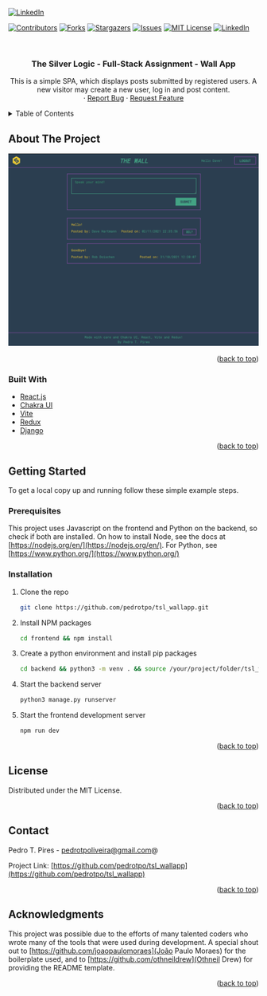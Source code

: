 <div id="top"></div>

[![LinkedIn][linkedin-shield]][linkedin-url]


[![Contributors][contributors-shield]][contributors-url]
[![Forks][forks-shield]][forks-url]
[![Stargazers][stars-shield]][stars-url]
[![Issues][issues-shield]][issues-url]
[![MIT License][license-shield]][license-url]
[![LinkedIn][linkedin-shield]][linkedin-url]

<!-- PROJECT LOGO -->
<br />
<h3 align="center">The Silver Logic - Full-Stack Assignment - Wall App</h3>

  <p align="center">
    This is a simple SPA, which displays posts submitted by registered users. A new visitor may create a new user, log in and post content.
    <br />
    ·
    <a href="https://github.com/pedrotpo/tsl_wallapp/issues">Report Bug</a>
    ·
    <a href="https://github.com/pedrotpo/tsl_wallapp/issues">Request Feature</a>
  </p>
</div>



<!-- TABLE OF CONTENTS -->
<details>
  <summary>Table of Contents</summary>
  <ol>
    <li>
      <a href="#about-the-project">About The Project</a>
      <ul>
        <li><a href="#built-with">Built With</a></li>
      </ul>
    </li>
    <li>
      <a href="#getting-started">Getting Started</a>
      <ul>
        <li><a href="#prerequisites">Prerequisites</a></li>
        <li><a href="#installation">Installation</a></li>
      </ul>
    </li>
  </ol>
</details>



<!-- ABOUT THE PROJECT -->
## About The Project

[![Product Name Screen Shot][product-screenshot]](https://github.com/pedrotpo/tsl_wallapp/)


<p align="right">(<a href="#top">back to top</a>)</p>



### Built With

* [React.js](https://reactjs.org/)
* [Chakra UI](https://chakra-ui.com/)
* [Vite](https://vitejs.dev/)
* [Redux](https://redux.js.org/)
* [Django](https://www.djangoproject.com/)


<p align="right">(<a href="#top">back to top</a>)</p>



<!-- GETTING STARTED -->
## Getting Started

To get a local copy up and running follow these simple example steps.

### Prerequisites

This project uses Javascript on the frontend and Python on the backend, so check if both are installed. On how to install Node, see the docs at [https://nodejs.org/en/](https://nodejs.org/en/). For Python, see [https://www.python.org/](https://www.python.org/)

### Installation

1. Clone the repo
   ```sh
   git clone https://github.com/pedrotpo/tsl_wallapp.git
   ```
2. Install NPM packages
   ```sh
   cd frontend && npm install
   ```
3. Create a python environment and install pip packages
   ```sh
   cd backend && python3 -m venv . && source /your/project/folder/tsl_wallapp/backend/venv/bin/activate && pip install -r requirements.txt
   ```
4. Start the backend server
   ```sh
   python3 manage.py runserver
   ```
5. Start the frontend development server
   ```sh
   npm run dev
   ```

<p align="right">(<a href="#top">back to top</a>)</p>


<!-- LICENSE -->
## License

Distributed under the MIT License.

<p align="right">(<a href="#top">back to top</a>)</p>



<!-- CONTACT -->
## Contact

Pedro T. Pires - pedrotpoliveira@gmail.com@

Project Link: [https://github.com/pedrotpo/tsl_wallapp](https://github.com/pedrotpo/tsl_wallapp)

<p align="right">(<a href="#top">back to top</a>)</p>



<!-- ACKNOWLEDGMENTS -->
## Acknowledgments

This project was possible due to the efforts of many talented coders who wrote many of the tools that were used during development. A special shout out to [https://github.com/joaopaulomoraes](João Paulo Moraes) for the boilerplate used, and to [https://github.com/othneildrew](Othneil Drew) for providing the README template.

<p align="right">(<a href="#top">back to top</a>)</p>



<!-- MARKDOWN LINKS & IMAGES -->
<!-- https://www.markdownguide.org/basic-syntax/#reference-style-links -->
[contributors-shield]: https://img.shields.io/github/contributors/pedrotpo/tsl_wallapp.svg?style=for-the-badge
[contributors-url]: https://github.com/pedrotpo/tsl_wallapp/graphs/contributors
[forks-shield]: https://img.shields.io/github/forks/pedrotpo/tsl_wallapp.svg?style=for-the-badge
[forks-url]: https://github.com/pedrotpo/tsl_wallapp/network/members
[stars-shield]: https://img.shields.io/github/stars/pedrotpo/tsl_wallapp.svg?style=for-the-badge
[stars-url]: https://github.com/pedrotpo/tsl_wallapp/stargazers
[issues-shield]: https://img.shields.io/github/issues/pedrotpo/tsl_wallapp.svg?style=for-the-badge
[issues-url]: https://github.com/pedrotpo/tsl_wallapp/issues
[license-shield]: https://img.shields.io/github/license/pedrotpo/tsl_wallapp.svg?style=for-the-badge
[license-url]: https://github.com/pedrotpo/tsl_wallapp/blob/master/LICENSE.txt
[linkedin-shield]: https://img.shields.io/badge/-LinkedIn-black.svg?style=for-the-badge&logo=linkedin&colorB=555
[linkedin-url]: https://linkedin.com/in/pedrotpires
[product-screenshot]: screenshot.png
